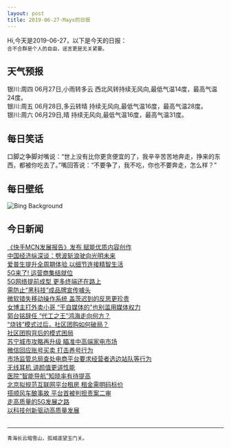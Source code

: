 ```yaml
---
layout: post
title: 2019-06-27-Mayx的日报
---
```


Hi,今天是2019-06-27，以下是今天的日报：<br><small>
合不合群是个人的自由，谣言更是无关紧要。</small><!--more-->
## 天气预报
银川:周四 06月27日,小雨转多云 西北风转持续无风向,最低气温14度，最高气温24度。<br>银川:周五 06月28日,多云转晴 持续无风向,最低气温16度，最高气温28度。<br>银川:周六 06月29日,晴 持续无风向,最低气温16度，最高气温31度。
## 每日笑话
口脚之争脚对嘴说：“世上没有比你更贪便宜的了，我辛辛苦苦地奔走，挣来的东西，都被你吃去了。”嘴回答说：“不要争了，我不吃，你也不要奔走，怎么样？”
## 每日壁纸
![Bing Background](https://cn.bing.com/th?id=OHR.GlastonburyTor_EN-US5410294627_1920x1080.jpg&rf=LaDigue_1920x1080.jpg&pid=hp "Glastonbury Tor and St. Michael's Tower in England for the start of the Glastonbury Festival (© Spraggon Photography/Getty Images Plus)")
## 今日新闻

[《快手MCN发展报告》发布 赋能优质内容创作](http://it.people.com.cn/n1/2019/0627/c1009-31198953.html)   
[中国经济纵深谈：劈波斩浪驶向光明未来](http://it.people.com.cn/n1/2019/0627/c1009-31198938.html)   
[爱普生提升全周期体验 以细节连接精智生活](http://it.people.com.cn/n1/2019/0625/c1009-31186825.html)   
[5G来了! 运营商集结就位](http://it.people.com.cn/n1/2019/0627/c1009-31198182.html)   
[5G网络提前成型 更多终端还在路上](http://it.people.com.cn/n1/2019/0627/c1009-31198191.html)   
[需防止“黑科技”成品牌宣传噱头](http://it.people.com.cn/n1/2019/0627/c1009-31198195.html)   
[微软错失移动操作系统 盖茨迟到的反思更珍贵](http://it.people.com.cn/n1/2019/0627/c1009-31197625.html)   
[女博主打外卖小哥 “干自媒体的”也别滥用媒体权力](http://it.people.com.cn/n1/2019/0627/c1009-31197612.html)   
[郭台铭辞任 “代工之王”鸿海走向何方？](http://it.people.com.cn/n1/2019/0627/c1009-31197627.html)   
[“烧钱”模式过后，社区团购如何破局？](http://it.people.com.cn/n1/2019/0627/c1009-31197628.html)   
[社区团购背后的模式困局](http://it.people.com.cn/n1/2019/0627/c1009-31197642.html)   
[苏宁城市攻略再升级 瞄准中高端家电市场](http://it.people.com.cn/n1/2019/0627/c1009-31197780.html)   
[微信回应账号买卖 打击养号行为](http://it.people.com.cn/n1/2019/0627/c1009-31197826.html)   
[市场监管总局查处电商平台要求经营者选边站队等行为](http://it.people.com.cn/n1/2019/0627/c1009-31198134.html)   
[无线耳机 讲颜值更讲性能](http://it.people.com.cn/n1/2019/0627/c1009-31198066.html)   
[医院“智能导航”知晓率有待提高](http://it.people.com.cn/n1/2019/0627/c1009-31198025.html)   
[北京拟规范互联网平台租房 租金需明码标价](http://it.people.com.cn/n1/2019/0627/c1009-31198009.html)   
[搭顺风车酿事故 平台首被判担责案二审](http://it.people.com.cn/n1/2019/0627/c1009-31198007.html)   
[走高质量的5G发展之路](http://it.people.com.cn/n1/2019/0627/c1009-31197964.html)   
[以科技创新驱动高质量发展](http://it.people.com.cn/n1/2019/0627/c1009-31197959.html)   
<br />

***

<small>青海长云暗雪山，孤城遥望玉门关。</small>

